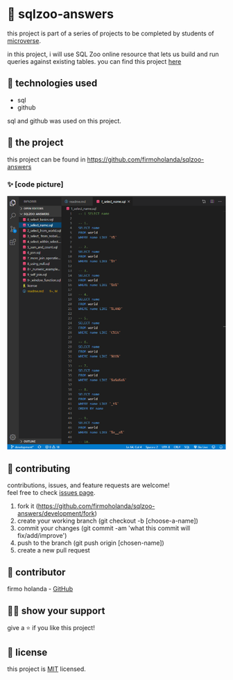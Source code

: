 # 📃 sqlzoo-answers

this project is part of a series of projects to be completed by students of [microverse](https://www.microverse.org/ 'the global school for remote software developers!').

in this project, i will use SQL Zoo online resource that lets us build and run queries against existing tables. you can find this project [here](https://www.theodinproject.com/courses/databases/lessons/databases-and-sql)


## 📡 technologies used

- sql
- github

sql and github was used on this project.



## 🚀 the project

this project can be found in https://github.com/firmoholanda/sqlzoo-answers



### ✨ [code picture]

<img alt="project image" src="https://github.com/firmoholanda/sqlzoo-answers/blob/development/img/screen.png"/>



## 🤝 contributing

contributions, issues, and feature requests are welcome!<br/>feel free to check [issues page](https://github.com/firmoholanda/sqlzoo-answers/development/issues).

1. fork it (https://github.com/firmoholanda/sqlzoo-answers/development/fork)
2. create your working branch (git checkout -b [choose-a-name])
3. commit your changes (git commit -am 'what this commit will fix/add/improve')
4. push to the branch (git push origin [chosen-name])
5. create a new pull request



## 🤖 contributor

firmo holanda - [GitHub](https://github.com/firmoholanda)



## 🙋‍♂ show your support

give a ⭐️ if you like this project!



## 📝 license

this project is [MIT](https://github.com/firmoholanda/sqlzoo-answers/development/blob/development/license.txt) licensed.
